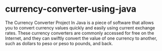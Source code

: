 # currency-converter-using-java
The Currency Converter Project In Java is a piece of software that allows you to convert currency values quickly and easily using current exchange rates. These currency converters are commonly accessed for free on the Internet, and they can swiftly convert the value of one currency to another, such as dollars to peso or peso to pounds, and back. 

